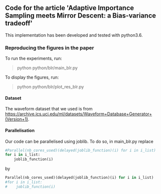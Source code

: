 ## Code for the article 'Adaptive Importance Sampling meets Mirror Descent: a Bias-variance tradeoff'

This implementation has been developed and tested with python3.6. 

### Reproducing the figures in the paper

To run the experiments, run:

> python python/blr/main_blr.py

To display the figures, run:

> python python/blr/plot_res_blr.py

#### Dataset

The waveform dataset that we used is from https://archive.ics.uci.edu/ml/datasets/Waveform+Database+Generator+(Version+1).

#### Parallelisation

Our code can be parallelised using joblib. To do so, in main_blr.py replace

```python
#Parallel(nb_cores_used)(delayed(joblib_function)(i) for i in i_list)
for i in i_list:
    joblib_function(i)
```

by

```python
Parallel(nb_cores_used)(delayed(joblib_function)(i) for i in i_list)
#for i in i_list:
#    joblib_function(i)
```